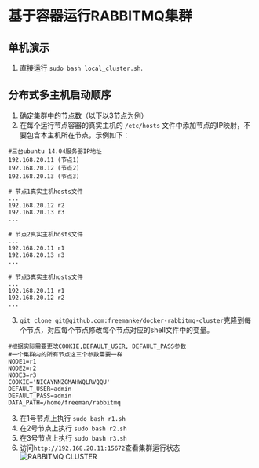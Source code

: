 # 基于容器运行RABBITMQ集群

## 单机演示

1. 直接运行 `sudo bash local_cluster.sh`.

## 分布式多主机启动顺序

1. 确定集群中的节点数（以下以3节点为例）
2. 在每个运行节点容器的真实主机的 `/etc/hosts` 文件中添加节点的IP映射，不要包含本主机所在节点，示例如下：
```
#三台ubuntu 14.04服务器IP地址
192.168.20.11 (节点1)
192.168.20.12 (节点2)
192.168.20.13 (节点3)
```
```
# 节点1真实主机hosts文件
...
192.168.20.12 r2
192.168.20.13 r3
...
```
```
# 节点2真实主机hosts文件
...
192.168.20.11 r1
192.168.20.13 r3
...
```
```
# 节点3真实主机hosts文件
...
192.168.20.11 r1
192.168.20.12 r2
...
```
3. `git clone git@github.com:freemanke/docker-rabbitmq-cluster`克隆到每个节点，对应每个节点修改每个节点对应的shell文件中的变量。
```
#根据实际需要更改COOKIE,DEFAULT_USER, DEFAULT_PASS参数
#一个集群内的所有节点这三个参数需要一样
NODE1=r1
NODE2=r2
NODE3=r3
COOKIE='NICAYNNZGMAHWQLRVQQU'
DEFAULT_USER=admin
DEFAULT_PASS=admin
DATA_PATH=/home/freeman/rabbitmq
```
3. 在1号节点上执行 `sudo bash r1.sh`
4. 在2号节点上执行 `sudo bash r2.sh`
5. 在3号节点上执行 `sudo bash r3.sh`
6. 访问`http://192.168.20.11:15672`查看集群运行状态
 ![RABBITMQ CLUSTER](http://i.imgur.com/251mf5L.png)
